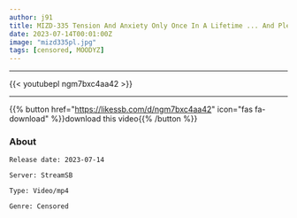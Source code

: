 ```yaml
---
author: j91
title: MIZD-335 Tension And Anxiety Only Once In A Lifetime ... And Pleasure! Ze~nbu's First Creampie Intercourse BEST
date: 2023-07-14T00:01:00Z
image: "mizd335pl.jpg"
tags: [censored, MOODYZ]
---
```

___

{{< youtubepl ngm7bxc4aa42 >}}
___

{{% button href="https://likessb.com/d/ngm7bxc4aa42" icon="fas fa-download" %}}download this video{{% /button %}}
### About

`Release date: 2023-07-14`

`Server: StreamSB`

`Type: Video/mp4`

`Genre:	Censored`